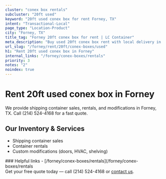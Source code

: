 ```yaml
---
cluster: "conex box rentals"
subcluster: "20ft used"
keyword: "20ft used conex box for rent Forney, TX"
intent: "Transactional-Local"
page_type: "Location-Product"
city: "Forney, TX"
title_tag: "Forney 20ft conex box for rent | LC Container"
meta_description: "Buy used 20ft conex box rent with local delivery in Forney, TX. LC Container — local Since 2003. Request a fast quote today."
url_slug: "/forney/rent/20ft/conex-boxes/used"
h1: "Rent 20ft used conex box in Forney"
internal_links: "/forney/conex-boxes/rentals"
priority: 3
notes: "2"
noindex: true
---
```


# Rent 20ft used conex box in Forney

We provide shipping container sales, rentals, and modifications in Forney, TX. Call (214) 524-4168 for a fast quote.

## Our Inventory & Services
- Shipping container sales
- Container rentals
- Custom modifications (doors, HVAC, shelving)

<div data-section="internal-links">
### Helpful links
- [/forney/conex-boxes/rentals](/forney/conex-boxes/rentals
</div>

<div data-section="cta">
Get your free quote today — call (214) 524-4168 or <a href="/contact">contact us</a>.
</div>

<script type="application/ld+json">{"@context":"https://schema.org","@type":"FAQPage","mainEntity":[{"@type":"Question","name":"How much does delivery cost in Forney, TX?","acceptedAnswer":{"@type":"Answer","text":"Delivery costs vary by distance and container size. Most deliveries in Forney, TX range from $150-$300. Call (214) 524-4168 for an exact quote based on your specific location."}},{"@type":"Question","name":"Do you offer financing or payment plans?","acceptedAnswer":{"@type":"Answer","text":"We accept major credit cards, checks, and can discuss commercial terms for bulk purchases. Call (214) 524-4168 to discuss options."}},{"@type":"Question","name":"Can you customize containers in Forney, TX?","acceptedAnswer":{"@type":"Answer","text":"Yes — we perform modifications like doors, HVAC, insulation, and shelving. Request a custom quote at (214) 524-4168 or via our contact form."}}]}</script>
